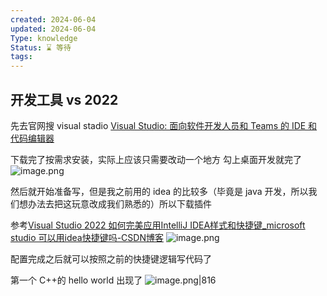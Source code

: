 ```yaml
---
created: 2024-06-04
updated: 2024-06-04
Type: knowledge
Status: ⌛️ 等待
tags:
---
```

##  开发工具 vs 2022

先去官网搜 visual stadio
[Visual Studio: 面向软件开发人员和 Teams 的 IDE 和代码编辑器](https://visualstudio.microsoft.com/zh-hans/)

下载完了按需求安装，实际上应该只需要改动一个地方
勾上桌面开发就完了
![image.png](https://obsidian-pic-1317906728.cos.ap-nanjing.myqcloud.com/obsidian/20240604174452.png)


然后就开始准备写，但是我之前用的 idea 的比较多（毕竟是 java 开发，所以我们想办法去把这玩意改成我们熟悉的）所以下载插件

参考[Visual Studio 2022 如何完美应用IntelliJ IDEA样式和快捷键\_microsoft studio 可以用idea快捷键吗-CSDN博客](https://blog.csdn.net/Ai_Miku/article/details/131247018)
![image.png](https://obsidian-pic-1317906728.cos.ap-nanjing.myqcloud.com/obsidian/20240604174600.png)

配置完成之后就可以按照之前的快捷键逻辑写代码了

第一个 C++的 hello world 出现了
![image.png|816](https://obsidian-pic-1317906728.cos.ap-nanjing.myqcloud.com/obsidian/20240604191116.png)
